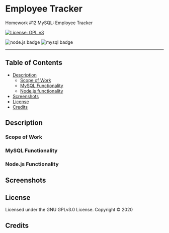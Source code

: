 # Employee Tracker
Homework #12 MySQL: Employee Tracker

[![License: GPL v3](https://img.shields.io/badge/License-GPLv3-blue.svg)](https://github.com/natemking/employee_tracker/blob/main/LICENSE)

![node.js badge](https://img.shields.io/badge/node.js%20-%2343853D.svg?&style=for-the-badge&logo=node.js&logoColor=white)
![mysql badge](https://img.shields.io/badge/mysql-%2300f.svg?&style=for-the-badge&logo=mysql&logoColor=white)

---
## Table of Contents
 * [Description](#description)
    + [Scope of Work](#scope-of-work)
    + [MySQL Functionality](#mysql-functionality)
    + [Node.js functionality](#nodejs-functionality)
  * [Screenshots](#screenshots)
  * [License](#license)
  * [Credits](#credits)

## Description

### Scope of Work

### MySQL Functionality

### Node.js Functionality

## Screenshots

<!-- <summary><strong>Note Taker</strong></summary>
<br>


![index page](./app/public/assets/images/screenshots/note_taker_index.jpg?raw=true)
<br>
_Index.html_
<br>

![app functionality](./app/public/assets/images/screenshots/note_taker_notes.gif?raw=true)
<br>
_app functionality_
<br>

![workday planner hour change](./app/public/assets/images/screenshots/note_taker_index_mobile.jpg?raw=true)
<br>
_index.html on mobile_
<br>

![workday planner day change](./app/public/assets/images/screenshots/note_taker_notes_mobile.jpg?raw=true)
<br>
_notes.html on mobile_
<br> -->


## License
Licensed under the GNU GPLv3.0 License. Copyright © 2020

## Credits

<!-- * [Module Export more that one function](https://stackoverflow.com/questions/16631064/declare-multiple-module-exports-in-node-js/50692464)

* [Concatenating MySQL results](https://stackoverflow.com/questions/4494775/mysql-concat-function)

* [Pooling MySQL connection](https://stackoverflow.com/questions/18496540/node-js-mysql-connection-pooling)

* [Node, MySql, & Async/Await](https://codeburst.io/node-js-mysql-and-async-await-6fb25b01b628) 

* [Push object to array of of JSON file](https://stackoverflow.com/questions/61473968/how-to-push-object-inside-an-array-while-writing-to-a-file-in-node-js)

* [`require()` vs `fs.readFileSync()` to read JSON files](https://dev.to/tejesh/nodejs-read-json-file-using-require-vs-fs-module-4f94) -->

